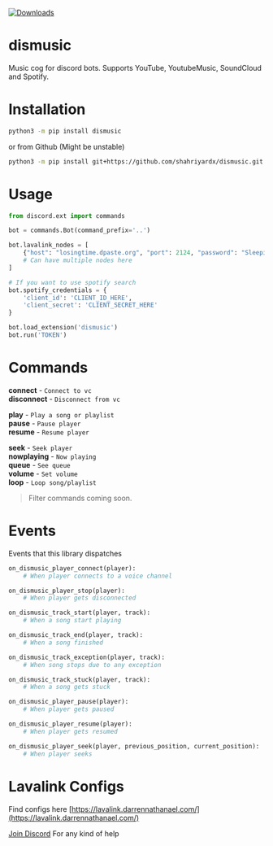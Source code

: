 [![Downloads](https://static.pepy.tech/personalized-badge/dismusic?period=total&units=abbreviation&left_color=blue&right_color=brightgreen&left_text=Downloads)](https://pepy.tech/project/dismusic)
# dismusic

Music cog for discord bots. Supports YouTube, YoutubeMusic, SoundCloud and Spotify.

# Installation

```sh
python3 -m pip install dismusic
```

or from Github (Might be unstable)

```sh
python3 -m pip install git+https://github.com/shahriyardx/dismusic.git
```

# Usage

```python
from discord.ext import commands

bot = commands.Bot(command_prefix='..')

bot.lavalink_nodes = [
    {"host": "losingtime.dpaste.org", "port": 2124, "password": "SleepingOnTrains"},
    # Can have multiple nodes here
]

# If you want to use spotify search
bot.spotify_credentials = {
    'client_id': 'CLIENT_ID_HERE',
    'client_secret': 'CLIENT_SECRET_HERE'
}

bot.load_extension('dismusic')
bot.run('TOKEN')
```

# Commands

**connect** - `Connect to vc` \
**disconnect** - `Disconnect from vc`

**play** - `Play a song or playlist` \
**pause** - `Pause player` \
**resume** - `Resume player`

**seek** - `Seek player` \
**nowplaying** - `Now playing` \
**queue** - `See queue` \
**volume** - `Set volume` \
**loop** - `Loop song/playlist`

> Filter commands coming soon.

# Events

Events that this library dispatches

```py
on_dismusic_player_connect(player):
    # When player connects to a voice channel

on_dismusic_player_stop(player):
    # When player gets disconnected

on_dismusic_track_start(player, track):
    # When a song start playing

on_dismusic_track_end(player, track):
    # When a song finished

on_dismusic_track_exception(player, track):
    # When song stops due to any exception

on_dismusic_track_stuck(player, track):
    # When a song gets stuck

on_dismusic_player_pause(player):
    # When player gets paused

on_dismusic_player_resume(player):
    # When player gets resumed

on_dismusic_player_seek(player, previous_position, current_position):
    # When player seeks
```

# Lavalink Configs
Find configs here [https://lavalink.darrennathanael.com/](https://lavalink.darrennathanael.com/)

[Join Discord](https://discord.gg/7SaE8v2) For any kind of help
